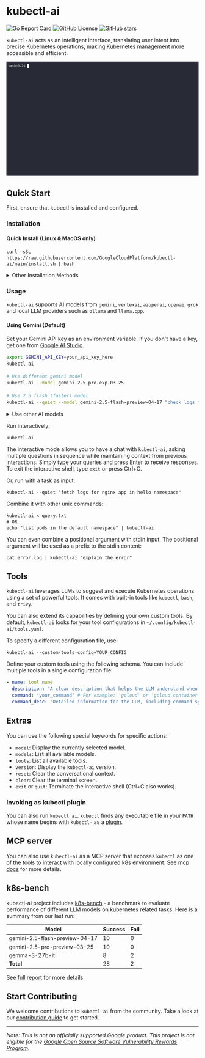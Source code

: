 # kubectl-ai

[![Go Report Card](https://goreportcard.com/badge/github.com/GoogleCloudPlatform/kubectl-ai)](https://goreportcard.com/report/github.com/GoogleCloudPlatform/kubectl-ai)
![GitHub License](https://img.shields.io/github/license/GoogleCloudPlatform/kubectl-ai)
[![GitHub stars](https://img.shields.io/github/stars/GoogleCloudPlatform/kubectl-ai.svg)](https://github.com/GoogleCloudPlatform/kubectl-ai/stargazers)

`kubectl-ai` acts as an intelligent interface, translating user intent into
precise Kubernetes operations, making Kubernetes management more accessible and
efficient.

![kubectl-ai demo GIF using: kubectl-ai "how's nginx app doing in my cluster"](./.github/kubectl-ai.gif)

## Quick Start

First, ensure that kubectl is installed and configured.

### Installation

#### Quick Install (Linux & MacOS only)

```shell
curl -sSL https://raw.githubusercontent.com/GoogleCloudPlatform/kubectl-ai/main/install.sh | bash
```

<details>

<summary>Other Installation Methods</summary>

#### Manual Installation (Linux, MacOS and Windows)

1. Download the latest release from the [releases page](https://github.com/GoogleCloudPlatform/kubectl-ai/releases/latest) for your target machine.

2. Untar the release, make the binary executable and move it to a directory in your $PATH (as shown below).

```shell
tar -zxvf kubectl-ai_Darwin_arm64.tar.gz
chmod a+x kubectl-ai
sudo mv kubectl-ai /usr/local/bin/
```

#### Install with Krew (Linux/macOS/Windows)
First of all, you need to have krew insatlled, refer to [krew document](https://krew.sigs.k8s.io/docs/user-guide/setup/install/) for more details
Then you can install with krew
```shell
kubectl krew install ai
```
Now you can invoke `kubectl-ai` as a kubectl plugin like this: `kubectl ai`.
</details>

### Usage

`kubectl-ai` supports AI models from `gemini`, `vertexai`, `azopenai`, `openai`, `grok` and local LLM providers such as `ollama` and `llama.cpp`.

#### Using Gemini (Default)

Set your Gemini API key as an environment variable. If you don't have a key, get one from [Google AI Studio](https://aistudio.google.com).

```bash
export GEMINI_API_KEY=your_api_key_here
kubectl-ai

# Use different gemini model
kubectl-ai --model gemini-2.5-pro-exp-03-25

# Use 2.5 flash (faster) model
kubectl-ai --quiet --model gemini-2.5-flash-preview-04-17 "check logs for nginx app in hello namespace"
```

<details>

<summary>Use other AI models</summary>

#### Using AI models running locally (ollama or llama.cpp)

You can use `kubectl-ai` with AI models running locally. `kubectl-ai` supports [ollama](https://ollama.com/) and [llama.cpp](https://github.com/ggml-org/llama.cpp) to use the AI models running locally.

Additionally, the [`modelserving`](modelserving/) directory provides tools and instructions for deploying your own `llama.cpp`-based LLM serving endpoints locally or on a Kubernetes cluster. This allows you to host models like Gemma directly in your environment.

An example of using Google's `gemma3` model with `ollama`:

```shell
# assuming ollama is already running and you have pulled one of the gemma models
# ollama pull gemma3:12b-it-qat

# if your ollama server is at remote, use OLLAMA_HOST variable to specify the host
# export OLLAMA_HOST=http://192.168.1.3:11434/

# enable-tool-use-shim because models require special prompting to enable tool calling
kubectl-ai --llm-provider ollama --model gemma3:12b-it-qat --enable-tool-use-shim

# you can use `models` command to discover the locally available models
>> models
```

#### Using Grok

You can use X.AI's Grok model by setting your X.AI API key:

```bash
export GROK_API_KEY=your_xai_api_key_here
kubectl-ai --llm-provider=grok --model=grok-3-beta
```

#### Using Azure OpenAI

You can also use Azure OpenAI deployment by setting your OpenAI API key and specifying the provider:

```bash
export AZURE_OPENAI_API_KEY=your_azure_openai_api_key_here
export AZURE_OPENAI_ENDPOINT=https://your_azure_openai_endpoint_here
kubectl-ai --llm-provider=azopenai --model=your_azure_openai_deployment_name_here
# or
az login
kubectl-ai --llm-provider=openai://your_azure_openai_endpoint_here --model=your_azure_openai_deployment_name_here
```

#### Using OpenAI

You can also use OpenAI models by setting your OpenAI API key and specifying the provider:

```bash
export OPENAI_API_KEY=your_openai_api_key_here
kubectl-ai --llm-provider=openai --model=gpt-4.1
```

#### Using OpenAI Compatible API
For example, you can use aliyun qwen-xxx models as follows
```bash
export OPENAI_API_KEY=your_openai_api_key_here
export OPENAI_ENDPOINT=https://dashscope.aliyuncs.com/compatible-mode/v1
kubectl-ai --llm-provider=openai --model=qwen-plus
```
</details>

Run interactively:

```shell
kubectl-ai
```

The interactive mode allows you to have a chat with `kubectl-ai`, asking multiple questions in sequence while maintaining context from previous interactions. Simply type your queries and press Enter to receive responses. To exit the interactive shell, type `exit` or press Ctrl+C.

Or, run with a task as input:

```shell
kubectl-ai --quiet "fetch logs for nginx app in hello namespace"
```

Combine it with other unix commands:

```shell
kubectl-ai < query.txt
# OR
echo "list pods in the default namespace" | kubectl-ai
```

You can even combine a positional argument with stdin input. The positional argument will be used as a prefix to the stdin content:

```shell
cat error.log | kubectl-ai "explain the error"
```

## Tools

`kubectl-ai` leverages LLMs to suggest and execute Kubernetes operations using a set of powerful tools. It comes with built-in tools like `kubectl`, `bash`, and `trivy`.

You can also extend its capabilities by defining your own custom tools. By default, `kubectl-ai` looks for your tool configurations in `~/.config/kubectl-ai/tools.yaml`.

To specify a different configuration file, use:

```shell
kubectl-ai --custom-tools-config=YOUR_CONFIG
```

Define your custom tools using the following schema. You can include multiple tools in a single configuration file:

```yaml
- name: tool_name
  description: "A clear description that helps the LLM understand when to use this tool."
  command: "your_command" # For example: 'gcloud' or 'gcloud container clusters'
  command_desc: "Detailed information for the LLM, including command syntax and usage examples."
```

## Extras

You can use the following special keywords for specific actions:

* `model`: Display the currently selected model.
* `models`: List all available models.
* `tools`: List all available tools.
* `version`: Display the `kubectl-ai` version.
* `reset`: Clear the conversational context.
* `clear`: Clear the terminal screen.
* `exit` or `quit`: Terminate the interactive shell (Ctrl+C also works).

### Invoking as kubectl plugin

You can also run `kubectl ai`. `kubectl` finds any executable file in your `PATH` whose name begins with `kubectl-` as a [plugin](https://kubernetes.io/docs/tasks/extend-kubectl/kubectl-plugins/).

## MCP server

You can also use `kubectl-ai` as a MCP server that exposes `kubectl` as one of the tools to interact with locally configured k8s environment. See [mcp docs](./docs/mcp.md) for more details.

## k8s-bench

kubectl-ai project includes [k8s-bench](./k8s-bench/README.md) - a benchmark to evaluate performance of different LLM models on kubernetes related tasks. Here is a summary from our last run:

| Model | Success | Fail |
|-------|---------|------|
| gemini-2.5-flash-preview-04-17 | 10 | 0 |
| gemini-2.5-pro-preview-03-25 | 10 | 0 |
| gemma-3-27b-it | 8 | 2 |
| **Total** | 28 | 2 |

See [full report](./k8s-bench.md) for more details.

## Start Contributing

We welcome contributions to `kubectl-ai` from the community. Take a look at our
[contribution guide](contributing.md) to get started.

---

*Note: This is not an officially supported Google product. This project is not
eligible for the [Google Open Source Software Vulnerability Rewards
Program](https://bughunters.google.com/open-source-security).*
